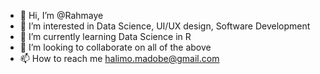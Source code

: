 - 👋 Hi, I’m @Rahmaye
- 👀 I’m interested in Data Science, UI/UX design, Software Development
- 🌱 I’m currently learning Data Science in R
- 💞️ I’m looking to collaborate on all of the above
- 📫 How to reach me halimo.madobe@gmail.com

<!---
rosman1989/rosman1989 is a ✨ special ✨ repository because its `README.md` (this file) appears on your GitHub profile.
You can click the Preview link to take a look at your changes.
--->
